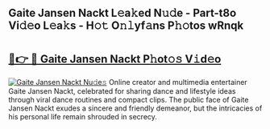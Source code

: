 ## Gaite Jansen Nackt L𝚎a𝚔ed N𝚞𝚍e - Part-t8o Vi𝚍𝚎o L𝚎a𝚔s - H𝚘𝚝 O𝚗𝚕yf𝚊ns P𝚑𝚘tos wRnqk

# <h2><a href="http://kfd2fsb.oniu.top/?m=Gaite+Jansen+Nackt">🔗👉 🔴 Gaite Jansen Nackt P𝚑ot𝚘𝚜 V𝚒d𝚎o</a></h2>

[![Gaite Jansen Nackt Nu𝚍e𝚜](https://i.imgur.com/0qMVB7G.gif)](http://kfd2fsb.oniu.top/?m=Gaite+Jansen+Nackt)
Online creator and multimedia entertainer Gaite Jansen Nackt, celebrated for sharing dance and lifestyle ideas through viral dance routines and compact clips. The public face of Gaite Jansen Nackt exudes a sincere and friendly demeanor, but the intricacies of his personal life remain shrouded in secrecy.  
